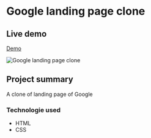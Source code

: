# Google landing page clone

## Live demo
[Demo](https://google-home-page-clone-html.netlify.app/)

 ![Google landing page clone](https://res.cloudinary.com/dgm9zfiuo/image/upload/v1698692615/Portfolio%20projects/view_zt1abo.png)

## Project summary
A clone of landing page of Google
### Technologie used
* HTML
* CSS
